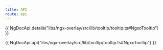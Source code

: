 ```yaml
---
title: API
route: api
---
```


{{ NgDocApi.details("libs/ngx-overlay/src/lib/tooltip/tooltip.ts#NgxoTooltip") }}

{{ NgDocApi.api("libs/ngx-overlay/src/lib/tooltip/tooltip.ts#NgxoTooltip") }}
